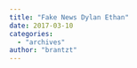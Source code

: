 ```yaml
---
title: "Fake News Dylan Ethan"
date: 2017-03-10
categories: 
  - "archives"
author: "brantzt"
---
```



